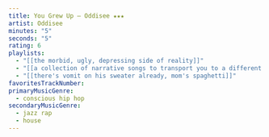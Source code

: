 ```yaml
---
title: You Grew Up — Oddisee ★★★
artist: Oddisee
minutes: "5"
seconds: "5"
rating: 6
playlists:
  - "[[the morbid, ugly, depressing side of reality]]"
  - "[[a collection of narrative songs to transport you to a different world]]"
  - "[[there's vomit on his sweater already, mom's spaghetti]]"
favoritesTrackNumber:
primaryMusicGenre:
  - conscious hip hop
secondaryMusicGenre:
  - jazz rap
  - house
---
```


